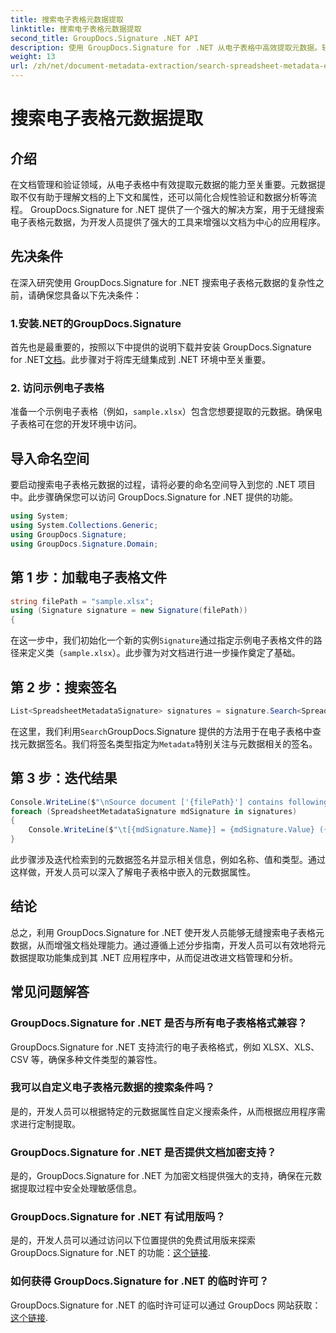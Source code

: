 ```yaml
---
title: 搜索电子表格元数据提取
linktitle: 搜索电子表格元数据提取
second_title: GroupDocs.Signature .NET API
description: 使用 GroupDocs.Signature for .NET 从电子表格中高效提取元数据。轻松增强文档管理和分析。
weight: 13
url: /zh/net/document-metadata-extraction/search-spreadsheet-metadata-extraction/
---
```


# 搜索电子表格元数据提取

## 介绍
在文档管理和验证领域，从电子表格中有效提取元数据的能力至关重要。元数据提取不仅有助于理解文档的上下文和属性，还可以简化合规性验证和数据分析等流程。 GroupDocs.Signature for .NET 提供了一个强大的解决方案，用于无缝搜索电子表格元数据，为开发人员提供了强大的工具来增强以文档为中心的应用程序。
## 先决条件
在深入研究使用 GroupDocs.Signature for .NET 搜索电子表格元数据的复杂性之前，请确保您具备以下先决条件：
### 1.安装.NET的GroupDocs.Signature
首先也是最重要的，按照以下中提供的说明下载并安装 GroupDocs.Signature for .NET[文档](https://tutorials.groupdocs.com/signature/net/)。此步骤对于将库无缝集成到 .NET 环境中至关重要。
### 2. 访问示例电子表格
准备一个示例电子表格（例如，`sample.xlsx`）包含您想要提取的元数据。确保电子表格可在您的开发环境中访问。

## 导入命名空间
要启动搜索电子表格元数据的过程，请将必要的命名空间导入到您的 .NET 项目中。此步骤确保您可以访问 GroupDocs.Signature for .NET 提供的功能。

```csharp
using System;
using System.Collections.Generic;
using GroupDocs.Signature;
using GroupDocs.Signature.Domain;
```
## 第 1 步：加载电子表格文件
```csharp
string filePath = "sample.xlsx";
using (Signature signature = new Signature(filePath))
{
```
在这一步中，我们初始化一个新的实例`Signature`通过指定示例电子表格文件的路径来定义类（`sample.xlsx`）。此步骤为对文档进行进一步操作奠定了基础。
## 第 2 步：搜索签名
```csharp
List<SpreadsheetMetadataSignature> signatures = signature.Search<SpreadsheetMetadataSignature>(SignatureType.Metadata);
```
在这里，我们利用`Search`GroupDocs.Signature 提供的方法用于在电子表格中查找元数据签名。我们将签名类型指定为`Metadata`特别关注与元数据相关的签名。
## 第 3 步：迭代结果
```csharp
Console.WriteLine($"\nSource document ['{filePath}'] contains following signatures.");
foreach (SpreadsheetMetadataSignature mdSignature in signatures)
{
    Console.WriteLine($"\t[{mdSignature.Name}] = {mdSignature.Value} ({mdSignature.Type})");
}
```
此步骤涉及迭代检索到的元数据签名并显示相关信息，例如名称、值和类型。通过这样做，开发人员可以深入了解电子表格中嵌入的元数据属性。

## 结论
总之，利用 GroupDocs.Signature for .NET 使开发人员能够无缝搜索电子表格元数据，从而增强文档处理能力。通过遵循上述分步指南，开发人员可以有效地将元数据提取功能集成到其 .NET 应用程序中，从而促进改进文档管理和分析。
## 常见问题解答
### GroupDocs.Signature for .NET 是否与所有电子表格格式兼容？
GroupDocs.Signature for .NET 支持流行的电子表格格式，例如 XLSX、XLS、CSV 等，确保多种文件类型的兼容性。
### 我可以自定义电子表格元数据的搜索条件吗？
是的，开发人员可以根据特定的元数据属性自定义搜索条件，从而根据应用程序需求进行定制提取。
### GroupDocs.Signature for .NET 是否提供文档加密支持？
是的，GroupDocs.Signature for .NET 为加密文档提供强大的支持，确保在元数据提取过程中安全处理敏感信息。
### GroupDocs.Signature for .NET 有试用版吗？
是的，开发人员可以通过访问以下位置提供的免费试用版来探索 GroupDocs.Signature for .NET 的功能：[这个链接](https://releases.groupdocs.com/).
### 如何获得 GroupDocs.Signature for .NET 的临时许可？
 GroupDocs.Signature for .NET 的临时许可证可以通过 GroupDocs 网站获取：[这个链接](https://purchase.groupdocs.com/temporary-license/).